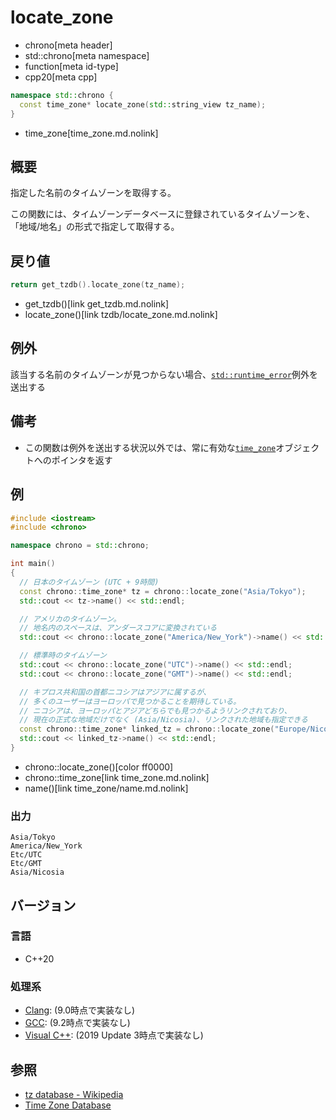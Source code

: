 # locate_zone
* chrono[meta header]
* std::chrono[meta namespace]
* function[meta id-type]
* cpp20[meta cpp]

```cpp
namespace std::chrono {
  const time_zone* locate_zone(std::string_view tz_name);
}
```
* time_zone[time_zone.md.nolink]

## 概要
指定した名前のタイムゾーンを取得する。

この関数には、タイムゾーンデータベースに登録されているタイムゾーンを、「地域/地名」の形式で指定して取得する。


## 戻り値
```cpp
return get_tzdb().locate_zone(tz_name);
```
* get_tzdb()[link get_tzdb.md.nolink]
* locate_zone()[link tzdb/locate_zone.md.nolink]


## 例外
該当する名前のタイムゾーンが見つからない場合、[`std::runtime_error`](/reference/stdexcept.md)例外を送出する


## 備考
- この関数は例外を送出する状況以外では、常に有効な[`time_zone`](time_zone.md.nolink)オブジェクトへのポインタを返す


## 例
```cpp example
#include <iostream>
#include <chrono>

namespace chrono = std::chrono;

int main()
{
  // 日本のタイムゾーン (UTC + 9時間)
  const chrono::time_zone* tz = chrono::locate_zone("Asia/Tokyo");
  std::cout << tz->name() << std::endl;

  // アメリカのタイムゾーン。
  // 地名内のスペースは、アンダースコアに変換されている
  std::cout << chrono::locate_zone("America/New_York")->name() << std::endl;

  // 標準時のタイムゾーン
  std::cout << chrono::locate_zone("UTC")->name() << std::endl;
  std::cout << chrono::locate_zone("GMT")->name() << std::endl;

  // キプロス共和国の首都ニコシアはアジアに属するが、
  // 多くのユーザーはヨーロッパで見つかることを期待している。
  // ニコシアは、ヨーロッパとアジアどちらでも見つかるようリンクされており、
  // 現在の正式な地域だけでなく (Asia/Nicosia)、リンクされた地域も指定できる
  const chrono::time_zone* linked_tz = chrono::locate_zone("Europe/Nicosia");
  std::cout << linked_tz->name() << std::endl;
}
```
* chrono::locate_zone()[color ff0000]
* chrono::time_zone[link time_zone.md.nolink]
* name()[link time_zone/name.md.nolink]

### 出力
```
Asia/Tokyo
America/New_York
Etc/UTC
Etc/GMT
Asia/Nicosia
```

## バージョン
### 言語
- C++20

### 処理系
- [Clang](/implementation.md#clang): (9.0時点で実装なし)
- [GCC](/implementation.md#gcc): (9.2時点で実装なし)
- [Visual C++](/implementation.md#visual_cpp): (2019 Update 3時点で実装なし)


## 参照
- [tz database - Wikipedia](https://ja.wikipedia.org/wiki/Tz_database)
- [Time Zone Database](https://www.iana.org/time-zones)
